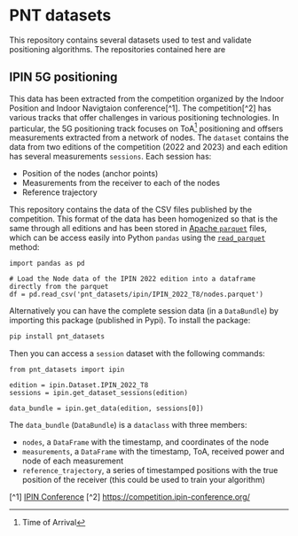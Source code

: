 # PNT datasets

This repository contains several datasets used to test and validate positioning
algorithms. The repositories contained here are

## IPIN 5G positioning

This data has been extracted from the competition organized by the Indoor Position and Indoor Navigtaion conference[^1]. The competition[^2] has various tracks that offer challenges in various positioning technologies. In particular, the 5G positioning track focuses on  ToA[^3] positioning and offsers measurements extracted from a network of nodes. The `dataset` contains the data from two editions of the competition (2022 and 2023) and each edition has several measurements `sessions`. Each session has:

- Position of the nodes (anchor points)
- Measurements from the receiver to each of the nodes
- Reference trajectory

This repository contains the data of the CSV files published by the competition. This format of the data has been homogenized so that is the same through all editions and has been stored in [Apache `parquet`](https://parquet.apache.org/) files, which can be access easily into Python `pandas` using the [`read_parquet`](https://pandas.pydata.org/pandas-docs/stable/reference/api/pandas.read_parquet.html) method:

```{python}
import pandas as pd

# Load the Node data of the IPIN 2022 edition into a dataframe directly from the parquet
df = pd.read_csv('pnt_datasets/ipin/IPIN_2022_T8/nodes.parquet')
```

Alternatively you can have the complete session data (in a `DataBundle`) by importing this package (published in Pypi). To install the package:

```bash
pip install pnt_datasets
```

Then you can access a `session` dataset with the following commands:

```{python}
from pnt_datasets import ipin

edition = ipin.Dataset.IPIN_2022_T8
sessions = ipin.get_dataset_sessions(edition)

data_bundle = ipin.get_data(edition, sessions[0])
```

The `data_bundle` (`DataBundle`) is a `dataclass` with three members:

- `nodes`, a `DataFrame` with the timestamp, and coordinates of the node
- `measurements`, a `DataFrame` with the timestamp, ToA, received power and node of each measurement
- `reference_trajectory`, a series of timestamped positions with the true position of the receiver (this could be used to train your algorithm)


[^1] [IPIN Conference](https://ipin-conference.org/)
[^2] https://competition.ipin-conference.org/
[^3]: Time of Arrival
